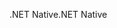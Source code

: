 <span data-ttu-id="70d55-101">.NET Native</span><span class="sxs-lookup"><span data-stu-id="70d55-101">.NET Native</span></span>